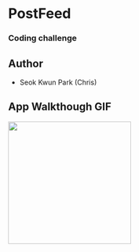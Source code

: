 # PostFeed
### Coding challenge

## Author 
- Seok Kwun Park (Chris)

## App Walkthough GIF

<img src="https://i.imgur.com/njnMYFf.gif" width=250><br>


